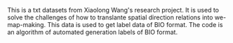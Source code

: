 This is a txt datasets from Xiaolong Wang's research project.
It is used to solve the challenges of how to translante spatial direction relations into we-map-making.
This data is used to get label data of BIO format.
The code is an algorithm of automated generation labels of BIO format.
